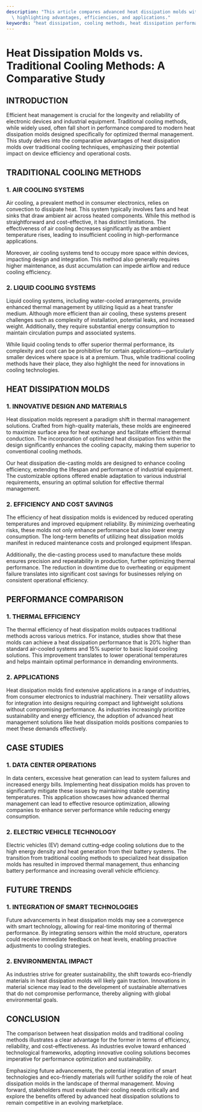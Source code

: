 ```yaml
---
description: "This article compares advanced heat dissipation molds with traditional cooling methods,\
  \ highlighting advantages, efficiencies, and applications."
keywords: "heat dissipation, cooling methods, heat dissipation performance, die casting process"
---
```

# Heat Dissipation Molds vs. Traditional Cooling Methods: A Comparative Study

## INTRODUCTION

Efficient heat management is crucial for the longevity and reliability of electronic devices and industrial equipment. Traditional cooling methods, while widely used, often fall short in performance compared to modern heat dissipation molds designed specifically for optimized thermal management. This study delves into the comparative advantages of heat dissipation molds over traditional cooling techniques, emphasizing their potential impact on device efficiency and operational costs.

## TRADITIONAL COOLING METHODS

### 1. AIR COOLING SYSTEMS

Air cooling, a prevalent method in consumer electronics, relies on convection to dissipate heat. This system typically involves fans and heat sinks that draw ambient air across heated components. While this method is straightforward and cost-effective, it has distinct limitations. The effectiveness of air cooling decreases significantly as the ambient temperature rises, leading to insufficient cooling in high-performance applications.

Moreover, air cooling systems tend to occupy more space within devices, impacting design and integration. This method also generally requires higher maintenance, as dust accumulation can impede airflow and reduce cooling efficiency. 

### 2. LIQUID COOLING SYSTEMS

Liquid cooling systems, including water-cooled arrangements, provide enhanced thermal management by utilizing liquid as a heat transfer medium. Although more efficient than air cooling, these systems present challenges such as complexity of installation, potential leaks, and increased weight. Additionally, they require substantial energy consumption to maintain circulation pumps and associated systems.

While liquid cooling tends to offer superior thermal performance, its complexity and cost can be prohibitive for certain applications—particularly smaller devices where space is at a premium. Thus, while traditional cooling methods have their place, they also highlight the need for innovations in cooling technologies.

## HEAT DISSIPATION MOLDS

### 1. INNOVATIVE DESIGN AND MATERIALS

Heat dissipation molds represent a paradigm shift in thermal management solutions. Crafted from high-quality materials, these molds are engineered to maximize surface area for heat exchange and facilitate efficient thermal conduction. The incorporation of optimized heat dissipation fins within the design significantly enhances the cooling capacity, making them superior to conventional cooling methods.

Our heat dissipation die-casting molds are designed to enhance cooling efficiency, extending the lifespan and performance of industrial equipment. The customizable options offered enable adaptation to various industrial requirements, ensuring an optimal solution for effective thermal management.

### 2. EFFICIENCY AND COST SAVINGS

The efficiency of heat dissipation molds is evidenced by reduced operating temperatures and improved equipment reliability. By minimizing overheating risks, these molds not only enhance performance but also lower energy consumption. The long-term benefits of utilizing heat dissipation molds manifest in reduced maintenance costs and prolonged equipment lifespan.

Additionally, the die-casting process used to manufacture these molds ensures precision and repeatability in production, further optimizing thermal performance. The reduction in downtime due to overheating or equipment failure translates into significant cost savings for businesses relying on consistent operational efficiency.

## PERFORMANCE COMPARISON

### 1. THERMAL EFFICIENCY

The thermal efficiency of heat dissipation molds outpaces traditional methods across various metrics. For instance, studies show that these molds can achieve a heat dissipation performance that is 20% higher than standard air-cooled systems and 15% superior to basic liquid cooling solutions. This improvement translates to lower operational temperatures and helps maintain optimal performance in demanding environments.

### 2. APPLICATIONS

Heat dissipation molds find extensive applications in a range of industries, from consumer electronics to industrial machinery. Their versatility allows for integration into designs requiring compact and lightweight solutions without compromising performance. As industries increasingly prioritize sustainability and energy efficiency, the adoption of advanced heat management solutions like heat dissipation molds positions companies to meet these demands effectively.

## CASE STUDIES

### 1. DATA CENTER OPERATIONS

In data centers, excessive heat generation can lead to system failures and increased energy bills. Implementing heat dissipation molds has proven to significantly mitigate these issues by maintaining stable operating temperatures. This application showcases how advanced thermal management can lead to effective resource optimization, allowing companies to enhance server performance while reducing energy consumption.

### 2. ELECTRIC VEHICLE TECHNOLOGY

Electric vehicles (EV) demand cutting-edge cooling solutions due to the high energy density and heat generation from their battery systems. The transition from traditional cooling methods to specialized heat dissipation molds has resulted in improved thermal management, thus enhancing battery performance and increasing overall vehicle efficiency.

## FUTURE TRENDS

### 1. INTEGRATION OF SMART TECHNOLOGIES

Future advancements in heat dissipation molds may see a convergence with smart technology, allowing for real-time monitoring of thermal performance. By integrating sensors within the mold structure, operators could receive immediate feedback on heat levels, enabling proactive adjustments to cooling strategies.

### 2. ENVIRONMENTAL IMPACT

As industries strive for greater sustainability, the shift towards eco-friendly materials in heat dissipation molds will likely gain traction. Innovations in material science may lead to the development of sustainable alternatives that do not compromise performance, thereby aligning with global environmental goals.

## CONCLUSION

The comparison between heat dissipation molds and traditional cooling methods illustrates a clear advantage for the former in terms of efficiency, reliability, and cost-effectiveness. As industries evolve toward enhanced technological frameworks, adopting innovative cooling solutions becomes imperative for performance optimization and sustainability.

Emphasizing future advancements, the potential integration of smart technologies and eco-friendly materials will further solidify the role of heat dissipation molds in the landscape of thermal management. Moving forward, stakeholders must evaluate their cooling needs critically and explore the benefits offered by advanced heat dissipation solutions to remain competitive in an evolving marketplace.


